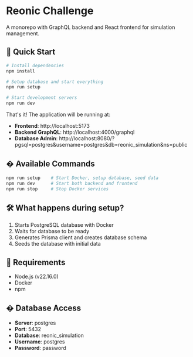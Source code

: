 # Reonic Challenge

A monorepo with GraphQL backend and React frontend for simulation management.

## 🚀 Quick Start

```bash
# Install dependencies
npm install

# Setup database and start everything
npm run setup

# Start development servers
npm run dev
```

That's it! The application will be running at:

- **Frontend**: http://localhost:5173
- **Backend GraphQL**: http://localhost:4000/graphql
- **Database Admin**: http://localhost:8080/?pgsql=postgres&username=postgres&db=reonic_simulation&ns=public

## � Available Commands

```bash
npm run setup    # Start Docker, setup database, seed data
npm run dev      # Start both backend and frontend
npm run stop     # Stop Docker services
```

## 🛠️ What happens during setup?

1. Starts PostgreSQL database with Docker
2. Waits for database to be ready
3. Generates Prisma client and creates database schema
4. Seeds the database with initial data

## 📝 Requirements

- Node.js (v22.16.0)
- Docker
- npm

## � Database Access

- **Server**: postgres
- **Port**: 5432
- **Database**: reonic_simulation
- **Username**: postgres
- **Password**: password
